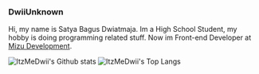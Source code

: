 ### DwiiUnknown

Hi, my name is Satya Bagus Dwiatmaja. Im a High School Student, my hobby is doing programming related stuff.
Now im Front-end Developer at [Mizu Development](https://mizudev.net).

![ItzMeDwii's Github stats](https://github-readme-stats.vercel.app/api?username=ItzMeDwii&show_icons=true&count_private=true&include_all_commits=true&hide_title=false&theme=dark)
![ItzMeDwii's Top Langs](https://github-readme-stats.vercel.app/api/top-langs?username=ItzMeDwii&show_icons=true&count_private=true&include_all_commits=true&hide_title=false&theme=dark&langs_count=4)
